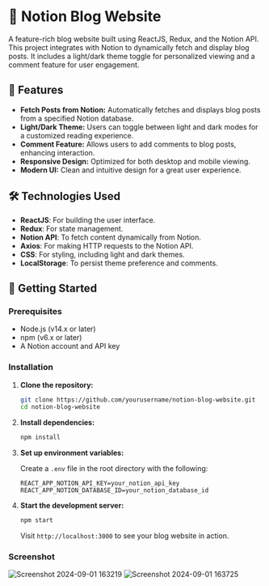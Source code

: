 # 📝 Notion Blog Website

A feature-rich blog website built using ReactJS, Redux, and the Notion API. This project integrates with Notion to dynamically fetch and display blog posts. It includes a light/dark theme toggle for personalized viewing and a comment feature for user engagement.

## 🌟 Features

- **Fetch Posts from Notion:** Automatically fetches and displays blog posts from a specified Notion database.
- **Light/Dark Theme:** Users can toggle between light and dark modes for a customized reading experience.
- **Comment Feature:** Allows users to add comments to blog posts, enhancing interaction.
- **Responsive Design:** Optimized for both desktop and mobile viewing.
- **Modern UI:** Clean and intuitive design for a great user experience.

## 🛠️ Technologies Used

- **ReactJS**: For building the user interface.
- **Redux**: For state management.
- **Notion API**: To fetch content dynamically from Notion.
- **Axios**: For making HTTP requests to the Notion API.
- **CSS**: For styling, including light and dark themes.
- **LocalStorage**: To persist theme preference and comments.

## 🚀 Getting Started

### Prerequisites

- Node.js (v14.x or later)
- npm (v6.x or later)
- A Notion account and API key

### Installation

1. **Clone the repository:**

   ```bash
   git clone https://github.com/yourusername/notion-blog-website.git
   cd notion-blog-website
   ```

2. **Install dependencies:**

   ```bash
   npm install
   ```

3. **Set up environment variables:**

   Create a `.env` file in the root directory with the following:

   ```plaintext
   REACT_APP_NOTION_API_KEY=your_notion_api_key
   REACT_APP_NOTION_DATABASE_ID=your_notion_database_id
   ```

4. **Start the development server:**

   ```bash
   npm start
   ```

   Visit `http://localhost:3000` to see your blog website in action.

### Screenshot

![Screenshot 2024-09-01 163219](https://github.com/user-attachments/assets/e3579f5c-c035-42cd-8eaf-28f232562cd6)
![Screenshot 2024-09-01 163725](https://github.com/user-attachments/assets/7276e540-7cb2-443a-9eb1-4bd05a1090ad)
